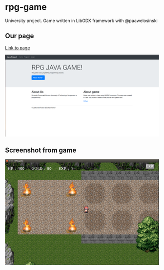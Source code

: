 # rpg-game

University project. Game written in LibGDX framework with @paawelosinski

## Our page 

[Link to page](https://paawel97.webd.pro/index.php)

![page](images/page.png)

## Screenshot from game

![game](images/game.png)
